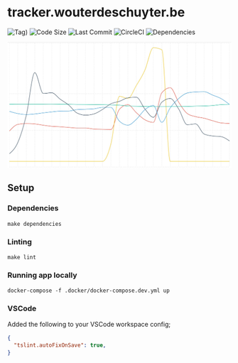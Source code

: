 # tracker.wouterdeschuyter.be

![Tag)](https://img.shields.io/github/tag/wouterds/tracker.wouterdeschuyter.be.svg)
![Code Size](https://img.shields.io/github/languages/code-size/wouterds/tracker.wouterdeschuyter.be.svg)
![Last Commit](https://img.shields.io/github/last-commit/wouterds/tracker.wouterdeschuyter.be.svg)
![CircleCI](https://circleci.com/gh/wouterds/tracker.wouterdeschuyter.be.svg?style=shield)
![Dependencies](https://img.shields.io/david/wouterds/tracker.wouterdeschuyter.be.svg)

![Screenshot](resources/images/screenshot.jpg?raw=true)

## Setup

### Dependencies

```shell
make dependencies
```

### Linting

```shell
make lint
```

### Running app locally

```shell
docker-compose -f .docker/docker-compose.dev.yml up
```

### VSCode

Added the following to your VSCode workspace config;

```json
{
  "tslint.autoFixOnSave": true,
}
```
